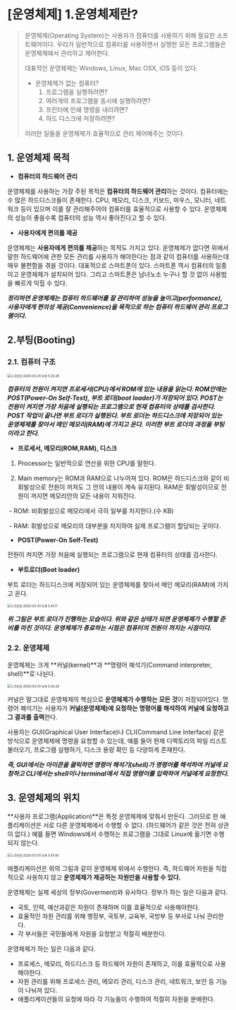 

# [운영체제] 1.운영체제란? 

> 운영체제(Operating System)는 사용자가 컴퓨터를 사용하기 위해 필요한 소프트웨어이다. 우리가 일반적으로 컴퓨터를 사용하면서 실행한 모든 프로그램들은 운영체제에서 관리하고 제어한다.
>
> 대표적인 운영체제는 Windows, Linux, Mac OSX, iOS 등이 있다.
>
> - 운영체제가 없는 컴퓨터?
>   1. 프로그램을 실행하려면?
>   2. 여러개의 프로그램을 동시에 실행하려면?
>   3. 프린터에 인쇄 명령을 내리려면?
>   4. 하드 디스크에 저장하려면?
>
> 이러한 일들을 운영체제가 효율적으로 관리 제어해주는 것이다.



## 1. 운영체제 목적

- **컴퓨터의 하드웨어 관리**

운영체제를 사용하는 가장 주된 목적은 **컴퓨터의 하드웨어 관리**하는 것이다. 컴퓨터에는 수 많은 하드디스크들이 존재한다. CPU, 메모리, 디스크, 키보드, 마우스, 모니터, 네트워크 등이 있으며 이를 잘 관리해주어야 컴퓨터를 효율적으로 사용할 수 있다. 운영체제의 성능이 좋을수록 컴퓨터의 성능 역시 좋아진다고 할 수 있다.



- **사용자에게 편의를 제공**

운영체제는 **사용자에게 편의를 제공**하는 목적도 가지고 있다. 운영체제가 없다면 위에서 말한 하드웨어에 관한 모든 관리를 사용자가 해야한다는 점과 같이 컴퓨터를 사용하는데 매우 불편함을 겪을 것이다. 대표적으로 스마트폰이 있다. 스마트폰 역시 컴퓨터의 일종이고 운영체제가 설치되어 있다. 그리고 스마트폰은 남녀노소 누구나 할 것 없이 사용법을 빠르게 익힐 수 있다.



***정리하면 운영체제는 컴퓨터 하드웨어를 잘 관리하여 성능을 높이고(performance), 사용자에게 편의성 제공(Convenience)을 목적으로 하는 컴퓨터 하드웨어 관리 프로그램이다.***



## 2.부팅(Booting)

### 2.1. 컴퓨터 구조



<img src="/Users/DaeHyeon/Library/Application Support/typora-user-images/스크린샷 2020-03-01 오후 5.33.28.png" alt="스크린샷 2020-03-01 오후 5.33.28" style="zoom:50%;" />



 ***컴퓨터의 전원이 켜지면 프로세서(CPU)에서 ROM에 있는 내용을 읽는다. ROM안에는 POST(Power-On Self-Test), 부트 로더(boot loader)가 저장되어 있다. POST는 전원이 켜지면 가장 처음에 실행되는 프로그램으로 현재 컴퓨터의 상태를 검사한다. POST 작업이 끝나면 부트 로더가 실행된다. 부트 로더는 하드디스크에 저장되어 있는 운영체제를 찾아서 메인 메모리(RAM)에 가지고 온다. 이러한 부트 로더의 과정을 부팅이라고 한다.***



- **프로세서, 메모리(ROM,RAM), 디스크**

1. Processor는 일반적으로 연산을 위한 CPU를 말한다. 

2. Main memory는 ROM과 RAM으로 나누어져 있다. ROM은 하드디스크와 같이 비휘발성으로 전원이 꺼져도 그 안의 내용이 계속 유지된다. RAM은 휘발성이므로 전원이 꺼지면 메모리안의 모든 내용이 지워진다.

​		- ROM: 비휘발성으로 메모리에서 극히 일부를 차지한다.(수 KB)

​		- RAM: 휘발성으로 메모리의 대부분을 차지하여 실제 프로그램이 할당되는 곳이다.



- **POST(Power-On Self-Test)**

전원이 켜지면 가장 처음에 실행되는 프로그램으로 현재 컴퓨터의 상태를 검사한다.

- **부트로더(Boot loader)**

부트 로더는 하드디스크에 저장되어 있는 운영체제를 찾아서 메인 메모리(RAM)에 가지고 온다.



<img src="/Users/DaeHyeon/Library/Application Support/typora-user-images/스크린샷 2020-03-01 오후 5.41.17.png" alt="스크린샷 2020-03-01 오후 5.41.17" style="zoom:50%;" />

 ***위 그림은 부트 로더가 진행하는 모습이다. 위와 같은 상태가 되면 운영체제가 수행할 준비를 마친 것이다. 운영체제가 종료하는 시점은 컴퓨터의 전원이 꺼지는 시점이다.***



### 2.2. 운영체제

운영체제는 크게 **커널(kernel)**과 **명령어 해석기(Command interpreter, shell)**로 나뉜다.

<img src="/Users/DaeHyeon/Library/Application Support/typora-user-images/스크린샷 2020-03-01 오후 5.43.20.png" alt="스크린샷 2020-03-01 오후 5.43.20" style="zoom:50%;" />



 커널은 말그대로 운영체제의 핵심으로 **운영체제가 수행하는 모든 것**이 저장되어있다. 명령어 해석기는 사용자가 **커널(운영체제)에 요청하는 명령어를 해석하여 커널에 요청하고 그 결과를 출력**한다.

 사용자는 GUI(Graphical User Interface)나 CLI(Command Line Interface) 같은 방식으로 운영체제에 명령을 요청할 수 있는데, 예를 들어 현재 디렉토리의 파일 리스트 불러오기, 프로그램 실행하기, 디스크 용량 확인 등 다양하게 존재한다.

 ***즉, GUI에서는 아이콘을 클릭하면 명령어 해석기(shell)가 명령어를 해석하여 커널에 요청하고 CLI에서는 shell이나 terminal에서 직접 명령어를 입력하여 커널에게 요청한다.***



## 3. 운영체제의 위치

 **사용자 프로그램(Application)**은 특정 운영체제에 맞춰서 만든다. 그러므로 한 애플리케이션은 서로 다른 운영체제에서 수행할 수 없다. (하드웨어가 같은 것은 전혀 상관이 없다.) 예를 들면 Windows에서 수행하는 프로그램을 그대로 Linux에 옮기면 수행되지 않는다.

<img src="/Users/DaeHyeon/Library/Application Support/typora-user-images/스크린샷 2020-03-01 오후 5.47.45.png" alt="스크린샷 2020-03-01 오후 5.47.45" style="zoom:50%;" />



 애플리케이션은 위의 그림과 같이 운영체제 위에서 수행한다. 즉, 하드웨어 자원을 직접적으로 사용하지 않고 **운영체제가 제공하는 자원만을 사용할 수 있다.**

운영체제는 실제 세상의 정부(Goverment)와 유사하다. 정부가 하는 일은 다음과 같다.

- 국토, 인력, 예산과같은 자원이 존재하며 이를 효율적으로 사용해야한다.
- 효율적인 자원 관리를 위해 행정부, 국토부, 교육부, 국방부 등 부서로 나눠 관리한다.
- 각 부서들은 국민들에게 자원을 요청받고 적절히 배분한다.

운영체제가 하는 일은 다음과 같다.

- 프로세스, 메모리, 하드디스크 등 하드웨어 자원이 존재하고, 이를 효율적으로 사용해야한다.
- 자원 관리를 위해 프로세스 관리, 메모리 관리, 디스크 관리, 네트워크, 보안 등 기능이 나눠져 있다.
- 애플리케이션들의 요청에 따라 각 기능들이 수행하여 적절히 자원을 분배한다.